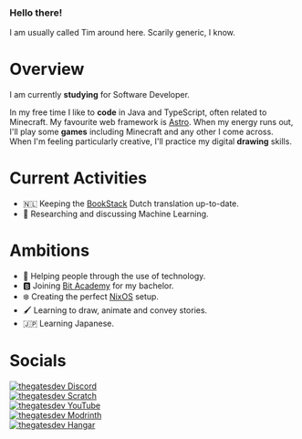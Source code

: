 ### Hello there!

I am usually called Tim around here. Scarily generic, I know.

# Overview

I am currently **studying** for Software Developer.

In my free time I like to **code** in Java and TypeScript, often related to Minecraft.
My favourite web framework is [Astro](https://astro.build/).
When my energy runs out, I'll play some **games** including Minecraft and any other I come across.
When I'm feeling particularly creative, I'll practice my digital **drawing** skills.

# Current Activities

- 🇳🇱  Keeping the [BookStack](https://www.bookstackapp.com/) Dutch translation up-to-date.
- 🤖 Researching and discussing Machine Learning.

# Ambitions

- 🦾 Helping people through the use of technology.
- 🅱️ Joining [Bit Academy](https://www.bit-academy.nl/) for my bachelor.
- ❄️ Creating the perfect [NixOS](https://nixos.org/) setup.
- 🖌️ Learning to draw, animate and convey stories.
- 🇯🇵 Learning Japanese.

# Socials

[![thegatesdev Discord](https://img.shields.io/badge/thegatesdev-Discord?style=for-the-badge&logo=discord&logoColor=white&label=Discord&labelColor=%235865F2&color=black)](#)
<br>
[![thegatesdev Scratch](https://img.shields.io/badge/thegatesdev-Scratch?style=for-the-badge&logo=scratch&logoColor=white&label=Scratch&labelColor=%234D97FF&color=black)](https://scratch.mit.edu/users/thegatesdev/)
<br>
[![thegatesdev YouTube](https://img.shields.io/badge/thegatesdev-YouTube?style=for-the-badge&logo=youtube&logoColor=white&label=YouTube&labelColor=%23FF0000&color=black)](https://www.youtube.com/@thegatesdev)
<br>
[![thegatesdev Modrinth](https://img.shields.io/badge/thegatesdev-Modrinth?style=for-the-badge&logo=modrinth&logoColor=white&label=Modrinth&labelColor=%2300AF5C&color=black)](https://modrinth.com/user/thegatesdev)
<br>
[![thegatesdev Hangar](https://img.shields.io/badge/thegatesdev-Hangar?style=for-the-badge&logo=&label=Hangar&labelColor=%23004ee9&color=black)](https://hangar.papermc.io/thegatesdev)
